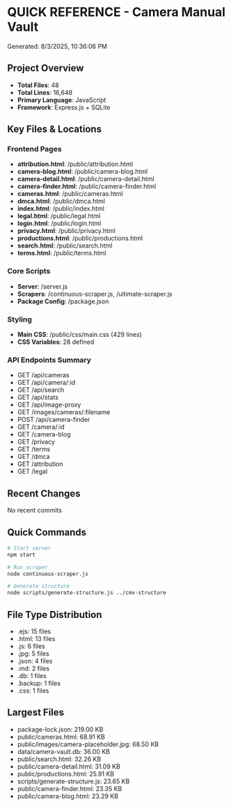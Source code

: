 # QUICK REFERENCE - Camera Manual Vault
Generated: 8/3/2025, 10:36:06 PM

## Project Overview
- **Total Files**: 48
- **Total Lines**: 16,648
- **Primary Language**: JavaScript
- **Framework**: Express.js + SQLite

## Key Files & Locations

### Frontend Pages
- **attribution.html**: /public/attribution.html
- **camera-blog.html**: /public/camera-blog.html
- **camera-detail.html**: /public/camera-detail.html
- **camera-finder.html**: /public/camera-finder.html
- **cameras.html**: /public/cameras.html
- **dmca.html**: /public/dmca.html
- **index.html**: /public/index.html
- **legal.html**: /public/legal.html
- **login.html**: /public/login.html
- **privacy.html**: /public/privacy.html
- **productions.html**: /public/productions.html
- **search.html**: /public/search.html
- **terms.html**: /public/terms.html

### Core Scripts
- **Server**: /server.js
- **Scrapers**: /continuous-scraper.js, /ultimate-scraper.js
- **Package Config**: /package.json

### Styling
- **Main CSS**: /public/css/main.css (429 lines)
- **CSS Variables**: 28 defined

### API Endpoints Summary
- GET /api/cameras
- GET /api/camera/:id
- GET /api/search
- GET /api/stats
- GET /api/image-proxy
- GET /images/cameras/:filename
- POST /api/camera-finder
- GET /camera/:id
- GET /camera-blog
- GET /privacy
- GET /terms
- GET /dmca
- GET /attribution
- GET /legal

## Recent Changes
No recent commits

## Quick Commands
```bash
# Start server
npm start

# Run scraper
node continuous-scraper.js

# Generate structure
node scripts/generate-structure.js ../cmv-structure
```

## File Type Distribution
- .ejs: 15 files
- .html: 13 files
- .js: 6 files
- .jpg: 5 files
- .json: 4 files
- .md: 2 files
- .db: 1 files
- .backup: 1 files
- .css: 1 files

## Largest Files
- package-lock.json: 219.00 KB
- public/cameras.html: 68.91 KB
- public/images/camera-placeholder.jpg: 68.50 KB
- data/camera-vault.db: 36.00 KB
- public/search.html: 32.26 KB
- public/camera-detail.html: 31.09 KB
- public/productions.html: 25.91 KB
- scripts/generate-structure.js: 23.65 KB
- public/camera-finder.html: 23.35 KB
- public/camera-blog.html: 23.29 KB
